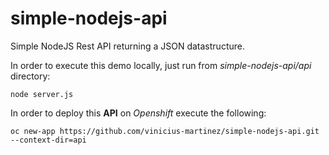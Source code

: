 # simple-nodejs-api

Simple NodeJS Rest API returning a JSON datastructure.

In order to execute this demo locally, just run from *simple-nodejs-api/api* directory:

```
node server.js
```

In order to deploy this **API** on *Openshift* execute the following:

```
oc new-app https://github.com/vinicius-martinez/simple-nodejs-api.git --context-dir=api
```